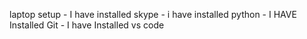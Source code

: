 laptop setup
    -  I have installed skype 
    -  i have installed python
    -  I HAVE Installed Git
    -  I have Installed vs code
